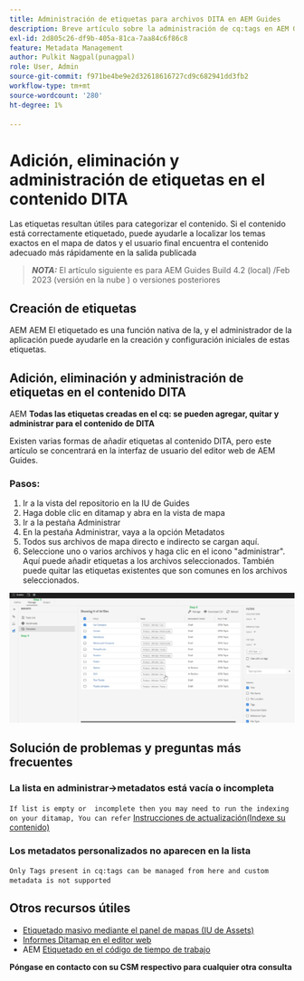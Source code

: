 ```yaml
---
title: Administración de etiquetas para archivos DITA en AEM Guides
description: Breve artículo sobre la administración de cq:tags en AEM Guides
exl-id: 2d805c26-df9b-405a-81ca-7aa84c6f86c8
feature: Metadata Management
author: Pulkit Nagpal(punagpal)
role: User, Admin
source-git-commit: f971be4be9e2d32618616727cd9c682941dd3fb2
workflow-type: tm+mt
source-wordcount: '280'
ht-degree: 1%

---
```


# Adición, eliminación y administración de etiquetas en el contenido DITA

Las etiquetas resultan útiles para categorizar el contenido. Si el contenido está correctamente etiquetado, puede ayudarle a localizar los temas exactos en el mapa de datos y el usuario final encuentra el contenido adecuado más rápidamente en la salida publicada

> **_NOTA:_** El artículo siguiente es para AEM Guides Build 4.2 (local) /Feb 2023 (versión en la nube ) o versiones posteriores


## Creación de etiquetas

AEM AEM El etiquetado es una función nativa de la, y el administrador de la aplicación puede ayudarle en la creación y configuración iniciales de estas etiquetas.


## Adición, eliminación y administración de etiquetas en el contenido DITA

AEM **Todas las etiquetas creadas en el cq: se pueden agregar, quitar y administrar para el contenido de DITA**

Existen varias formas de añadir etiquetas al contenido DITA, pero este artículo se concentrará en la interfaz de usuario del editor web de AEM Guides.

### Pasos:

1. Ir a la vista del repositorio en la IU de Guides
2. Haga doble clic en ditamap y abra en la vista de mapa
3. Ir a la pestaña Administrar
4. En la pestaña Administrar, vaya a la opción Metadatos
5. Todos sus archivos de mapa directo e indirecto se cargan aquí.
6. Seleccione uno o varios archivos y haga clic en el icono &quot;administrar&quot;. Aquí puede añadir etiquetas a los archivos seleccionados.
También puede quitar las etiquetas existentes que son comunes en los archivos seleccionados.

<img title="Administración de etiquetas en AEM Guides " alt="Administración de etiquetas en DITA " src="ManageTags.jpg">

## Solución de problemas y preguntas más frecuentes

### La lista en administrar->metadatos está vacía o incompleta

`If list is empty or  incomplete then you may need to run the indexing on your ditamap, You can refer` [Instrucciones de actualización(Indexe su contenido)](https://experienceleague.adobe.com/docs/experience-manager-guides-learn/tutorials/install-guide/on-prem-ig/download-install-upgrade-aemg/upgrade-xml-documentation.html?lang=en#steps-to-index-the-existing-content-to-use-the-new-find-and-replace%3A)

### Los metadatos personalizados no aparecen en la lista

`Only Tags present in cq:tags can be managed from here and custom metadata is not supported`




## Otros recursos útiles

- [Etiquetado masivo mediante el panel de mapas (IU de Assets)](https://experienceleague.adobe.com/docs/experience-manager-guides-learn/tutorials/user-guide/manaege-metadata/map-editor-bulk-tagging.html?lang=en)
- [Informes Ditamap en el editor web](https://experienceleague.adobe.com/docs/experience-manager-guides-learn/tutorials/user-guide/reports-aem-guide/reports-web-editor.html?lang=en)
- AEM [Etiquetado en el código de tiempo de trabajo](https://experienceleague.adobe.com/docs/experience-manager-learn/assets/configuring/tagging.html?lang=en)


**Póngase en contacto con su CSM respectivo para cualquier otra consulta**
